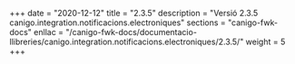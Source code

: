 +++
date        = "2020-12-12"
title       = "2.3.5"
description = "Versió 2.3.5 canigo.integration.notificacions.electroniques"
sections    = "canigo-fwk-docs"
enllac		= "/canigo-fwk-docs/documentacio-llibreries/canigo.integration.notificacions.electroniques/2.3.5/"
weight		= 5
+++
